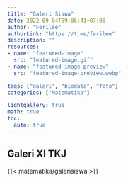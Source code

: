 ```yaml
---
title: "Galeri Siswa"
date: 2022-09-04T09:06:41+07:00
author: "Ferilee"
authorLink: "https://t.me/ferilee"
description: ""
resources:
- name: "featured-image"
  src: "featured-image.gif"
- name: "featured-image-preview"
  src: "featured-image-preview.webp"

tags: ["galeri", "biodata", "foto"]
categories: ["Matematika"]

lightgallery: true
math: true
toc:
  auto: true
---
```

## Galeri XI TKJ
{{< matematika/galerisiswa >}}

